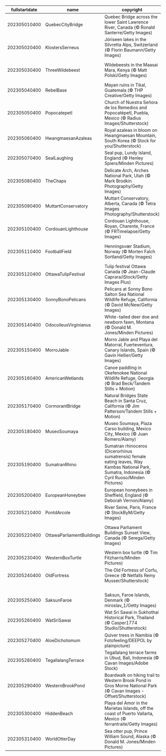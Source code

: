|fullstartdate|name|copyright|title|image|
|--|--|--|--|--|
202305010400|QuebecCityBridge|Quebec Bridge across the lower Saint Lawrence River, Canada (© Ronald Santerre/Getty Images)|Spanning the soft sunlight|![](/en-CA/2023/05/202305010400QuebecCityBridge.jpg)|
202305020400|KlostersSerneus|Jöriseen lakes in the Silvretta Alps, Switzerland (© Florin Baumann/Getty Images)|Bright blue lakes and rugged mountains|![](/en-CA/2023/05/202305020400KlostersSerneus.jpg)|
202305030400|ThreeWildebeest|Wildebeests in the Maasai Mara, Kenya (© Matt Polski/Getty Images)|The animal kingdom's great migration|![](/en-CA/2023/05/202305030400ThreeWildebeest.jpg)|
202305040400|RebelBase|Mayan ruins in Tikal, Guatemala (© THP Creative/Getty Images)|May the 4th be with you|![](/en-CA/2023/05/202305040400RebelBase.jpg)|
202305050400|Popocatepetl|Church of Nuestra Señora de los Remedios and Popocatépetl, Puebla, Mexico (© Radius Images/Shutterstock)|From victory to festivity|![](/en-CA/2023/05/202305050400Popocatepetl.jpg)|
202305060400|HwangmaesanAzaleas|Royal azaleas in bloom on Hwangmaesan Mountain, South Korea (© Stock for you/Shutterstock)|Positively purple peaks|![](/en-CA/2023/05/202305060400HwangmaesanAzaleas.jpg)|
202305070400|SealLaughing|Seal pup, Lundy Island, England (© Henley Spiers/Minden Pictures)|What's so funny?|![](/en-CA/2023/05/202305070400SealLaughing.jpg)|
202305080400|TheChaps|Delicate Arch, Arches National Park, Utah (© Mark Brodkin Photography/Getty Images)|Centuries of time in a Delicate Arch|![](/en-CA/2023/05/202305080400TheChaps.jpg)|
202305090400|MuttartConservatory|Muttart Conservatory, Alberta, Canada (© Tetra Images Photography/Shutterstock)|Mesmerising glass pyramids|![](/en-CA/2023/05/202305090400MuttartConservatory.jpg)|
202305100400|CordouanLighthouse|Cordouan Lighthouse, Royan, Charente, France (© FRTimelapse/Getty Images)|A beacon in the golden light|![](/en-CA/2023/05/202305100400CordouanLighthouse.jpg)|
202305110400|FootballField|Henningsvær Stadium, Norway (© Morten Falch Sortland/Getty Images)|Sports where you least expect it|![](/en-CA/2023/05/202305110400FootballField.jpg)|
202305120400|OttawaTulipFestival|Tulip festival Ottawa Canada (© Jean-Claude Caprara/iStock/Getty Images Plus)|A butterfly’s best friend|![](/en-CA/2023/05/202305120400OttawaTulipFestival.jpg)|
202305130400|SonnyBonoPelicans|Pelicans at Sonny Bono Salton Sea National Wildlife Refuge, California (© David McNew/Getty Images)|'Tis the season for travel|![](/en-CA/2023/05/202305130400SonnyBonoPelicans.jpg)|
202305140400|OdocoileusVirginianus|White-tailed deer doe and newborn fawn, Montana (© Donald M. Jones/Minden Pictures)|Happy Mother's Day!|![](/en-CA/2023/05/202305140400OdocoileusVirginianus.jpg)|
202305150400|MorroJable|Morro Jable and Playa del Matorral, Fuerteventura, Canary Islands, Spain (© Gavin Hellier/Getty Images)|An island crossroad of culture|![](/en-CA/2023/05/202305150400MorroJable.jpg)|
202305160400|AmericanWetlands|Canoe paddling in Okefenokee National Wildlife Refuge, Georgia (© Brad Beck/Tandem Stills + Motion)|Serene waters on a 'trembling earth'|![](/en-CA/2023/05/202305160400AmericanWetlands.jpg)|
202305170400|CormorantBridge|Natural Bridges State Beach in Santa Cruz, California (© Jim Patterson/Tandem Stills + Motion)|A window to the Pacific|![](/en-CA/2023/05/202305170400CormorantBridge.jpg)|
202305180400|MuseoSoumaya|Museo Soumaya, Plaza Carso building, Mexico City, Mexico (© Juan Romero/Alamy)|Sunlight turning silver to gold|![](/en-CA/2023/05/202305180400MuseoSoumaya.jpg)|
202305190400|SumatranRhino|Sumatran rhinoceros (Dicerorhinus sumatrensis) female eating leaves, Way Kambas National Park, Sumatra, Indonesia (© Cyril Ruoso/Minden Pictures)|How can we help at-risk animals?|![](/en-CA/2023/05/202305190400SumatranRhino.jpg)|
202305200400|EuropeanHoneybee|European honeybees in Sheffield, England (© Deborah Vernon/Alamy)|A bevy of buzzers|![](/en-CA/2023/05/202305200400EuropeanHoneybee.jpg)|
202305210400|PontdArcole|River Seine, Paris, France (© StockByM/Getty Images)|A bridge that holds up history|![](/en-CA/2023/05/202305210400PontdArcole.jpg)|
202305220400|OttawaParliamentBuildings|Ottawa Parliament Buildings Sunset View, Canada (© Serega/Getty Images)|Celebrating Canada and England's common bond|![](/en-CA/2023/05/202305220400OttawaParliamentBuildings.jpg)|
202305230400|WesternBoxTurtle|Western box turtle (© Tim Fitzharris/Minden Pictures)|Let's protect our turtles|![](/en-CA/2023/05/202305230400WesternBoxTurtle.jpg)|
202305240400|OldFortress|The Old Fortress of Corfu, Greece (© Netfalls Remy Musser/Shutterstock)|Where history comes alive|![](/en-CA/2023/05/202305240400OldFortress.jpg)|
||||![](/en-CA/2023/05/.jpg)|
202305250400|SaksunFaroe|Saksun, Faroe Islands, Denmark (© miroslav_1/Getty Images)|Straight out of a fairytale|![](/en-CA/2023/05/202305250400SaksunFaroe.jpg)|
202305260400|WatSriSawai|Wat Sri Sawai in Sukhothai Historical Park, Thailand (© Casper1774 Studio/Shutterstock)|Finding beauty in ruins|![](/en-CA/2023/05/202305260400WatSriSawai.jpg)|
202305270400|AloeDichotomum|Quiver trees in Namibia (© Fotofeeling/DEEPOL by plainpicture)|Stretching to the sky|![](/en-CA/2023/05/202305270400AloeDichotomum.jpg)|
202305280400|TegallalangTerrace|Tegallalang terrace farms in Ubud, Bali, Indonesia (© Cavan Images/Adobe Stock)|Hovering over harmonious horticulture|![](/en-CA/2023/05/202305280400TegallalangTerrace.jpg)|
202305290400|WesternBrookPond|Boardwalk on hiking trail to Western Brook Pond in Gros Morne National Park (© Cavan Images - Offset/Shutterstock)|A starry night!|![](/en-CA/2023/05/202305290400WesternBrookPond.jpg)|
202305300400|HiddenBeach|Playa del Amor in the Marietas Islands, off the coast of Puerto Vallarta, Mexico (© ferrantraite/Getty Images)|Secluded sands in Mexico|![](/en-CA/2023/05/202305300400HiddenBeach.jpg)|
202305310400|WorldOtterDay|Sea otter pup, Prince William Sound, Alaska (© Donald M. Jones/Minden Pictures)|A curious little otter pup|![](/en-CA/2023/05/202305310400WorldOtterDay.jpg)|
